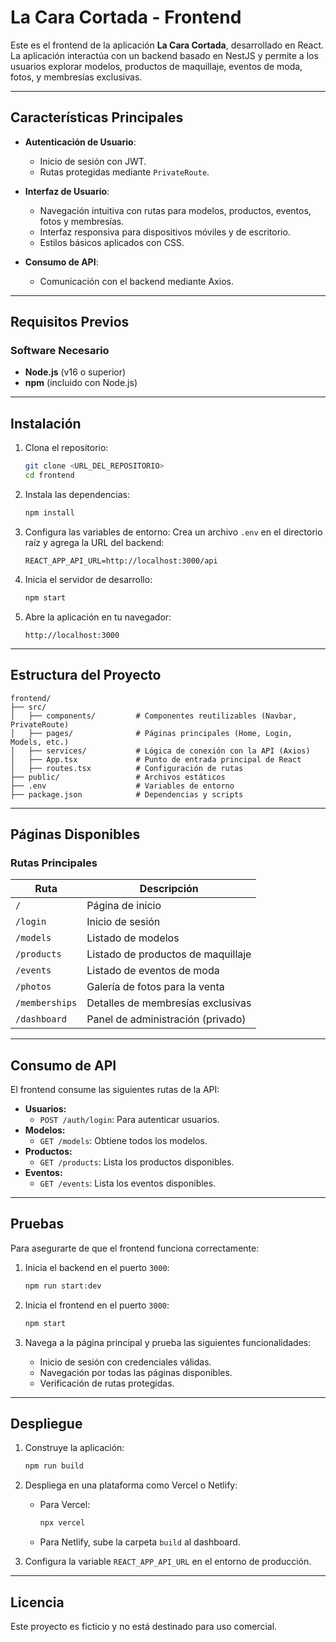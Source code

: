 # La Cara Cortada - Frontend

Este es el frontend de la aplicación **La Cara Cortada**, desarrollado en React. La aplicación interactúa con un backend basado en NestJS y permite a los usuarios explorar modelos, productos de maquillaje, eventos de moda, fotos, y membresías exclusivas.

---

## **Características Principales**

- **Autenticación de Usuario**:
  - Inicio de sesión con JWT.
  - Rutas protegidas mediante `PrivateRoute`.

- **Interfaz de Usuario**:
  - Navegación intuitiva con rutas para modelos, productos, eventos, fotos y membresías.
  - Interfaz responsiva para dispositivos móviles y de escritorio.
  - Estilos básicos aplicados con CSS.

- **Consumo de API**:
  - Comunicación con el backend mediante Axios.

---

## **Requisitos Previos**

### **Software Necesario**
- **Node.js** (v16 o superior)
- **npm** (incluido con Node.js)

---

## **Instalación**

1. Clona el repositorio:
   ```bash
   git clone <URL_DEL_REPOSITORIO>
   cd frontend
   ```

2. Instala las dependencias:
   ```bash
   npm install
   ```

3. Configura las variables de entorno:
   Crea un archivo `.env` en el directorio raíz y agrega la URL del backend:
   ```plaintext
   REACT_APP_API_URL=http://localhost:3000/api
   ```

4. Inicia el servidor de desarrollo:
   ```bash
   npm start
   ```

5. Abre la aplicación en tu navegador:
   ```plaintext
   http://localhost:3000
   ```

---

## **Estructura del Proyecto**

```plaintext
frontend/
├── src/
│   ├── components/         # Componentes reutilizables (Navbar, PrivateRoute)
│   ├── pages/              # Páginas principales (Home, Login, Models, etc.)
│   ├── services/           # Lógica de conexión con la API (Axios)
│   ├── App.tsx             # Punto de entrada principal de React
│   ├── routes.tsx          # Configuración de rutas
├── public/                 # Archivos estáticos
├── .env                    # Variables de entorno
├── package.json            # Dependencias y scripts
```

---

## **Páginas Disponibles**

### **Rutas Principales**

| Ruta                | Descripción                          |
|---------------------|--------------------------------------|
| `/`                 | Página de inicio                    |
| `/login`            | Inicio de sesión                    |
| `/models`           | Listado de modelos                  |
| `/products`         | Listado de productos de maquillaje  |
| `/events`           | Listado de eventos de moda          |
| `/photos`           | Galería de fotos para la venta      |
| `/memberships`      | Detalles de membresías exclusivas   |
| `/dashboard`        | Panel de administración (privado)   |

---

## **Consumo de API**

El frontend consume las siguientes rutas de la API:

- **Usuarios:**
  - `POST /auth/login`: Para autenticar usuarios.
- **Modelos:**
  - `GET /models`: Obtiene todos los modelos.
- **Productos:**
  - `GET /products`: Lista los productos disponibles.
- **Eventos:**
  - `GET /events`: Lista los eventos disponibles.

---

## **Pruebas**

Para asegurarte de que el frontend funciona correctamente:

1. Inicia el backend en el puerto `3000`:
   ```bash
   npm run start:dev
   ```

2. Inicia el frontend en el puerto `3000`:
   ```bash
   npm start
   ```

3. Navega a la página principal y prueba las siguientes funcionalidades:
   - Inicio de sesión con credenciales válidas.
   - Navegación por todas las páginas disponibles.
   - Verificación de rutas protegidas.

---

## **Despliegue**

1. Construye la aplicación:
   ```bash
   npm run build
   ```

2. Despliega en una plataforma como Vercel o Netlify:
   - Para Vercel:
     ```bash
     npx vercel
     ```
   - Para Netlify, sube la carpeta `build` al dashboard.

3. Configura la variable `REACT_APP_API_URL` en el entorno de producción.

---

## **Licencia**

Este proyecto es ficticio y no está destinado para uso comercial.

